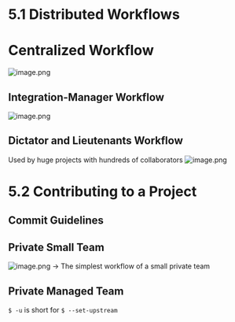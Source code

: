 # 5.1 Distributed Workflows
# Centralized Workflow
![image.png](https://cdn.jsdelivr.net/gh/Pokemongle/img_bed_0@main/img/CVS_workflow.png)

## Integration-Manager Workflow
![image.png](https://cdn.jsdelivr.net/gh/Pokemongle/img_bed_0@main/img/git_workflow.png)

## Dictator and Lieutenants Workflow
Used by huge projects with hundreds of collaborators
![image.png](https://cdn.jsdelivr.net/gh/Pokemongle/img_bed_0@main/img/git_benevolent_dictator_workflow.png)

# 5.2 Contributing to a Project
## Commit Guidelines

## Private Small Team
![image.png](https://cdn.jsdelivr.net/gh/Pokemongle/img_bed_0@main/img/private_team_workflow_0.png)
-> The simplest workflow of a small private team
## Private Managed Team
`$ -u` is short for `$ --set-upstream`
